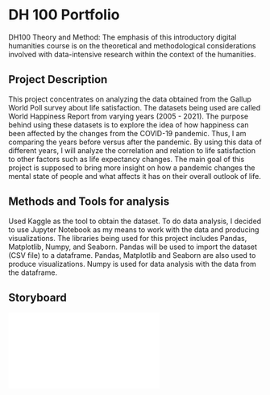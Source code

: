 # DH 100 Portfolio
DH100 Theory and Method: The emphasis of this introductory digital humanities course is on the theoretical and methodological considerations involved with data-intensive research within the context of the humanities.

## Project Description
This project concentrates on analyzing the data obtained from the Gallup World Poll survey about life satisfaction. The datasets being used are called World Happiness Report from varying years (2005 - 2021). The purpose behind using these datasets is to explore the idea of how happiness can been affected by the changes from the COVID-19 pandemic. Thus, I am comparing the years before versus after the pandemic. By using this data of different years, I will analyze the correlation and relation to life satisfaction to other factors such as life expectancy changes. The main goal of this project is supposed to bring more insight on how a pandemic changes the mental state of people and what affects it has on their overall outlook of life. 

## Methods and Tools for analysis
Used Kaggle as the tool to obtain the dataset. To do data analysis, I decided to use Jupyter Notebook as my means to work with the data and producing visualizations. 
The libraries being used for this project includes Pandas, Matplotlib, Numpy, and Seaborn. Pandas will be used to import the dataset (CSV file) to a dataframe. Pandas, Matplotlib and Seaborn are also used to produce visualizations. Numpy is used for data analysis with the data from the dataframe.

## Storyboard
<embed src="/blob/main/DH%20100%20Data%20Storyboard%20v3.0%20-%20Page%201.pdf" type="application/pdf">
